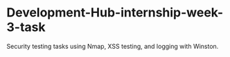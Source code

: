 # Development-Hub-internship-week-3-task
Security testing tasks using Nmap, XSS testing, and logging with Winston.
